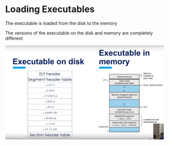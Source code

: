 # Loading Executables
The executable is loaded from the disk to the memory

The versions of the executable on the disk and memory are completely different

![Executable](Images/LoadingExecutables.png)